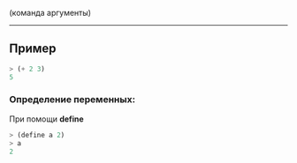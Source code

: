 

(команда аргументы)

---
## Пример

```lisp
> (+ 2 3)
5
```


### Определение переменных:

При помощи **define**

```lisp
> (define a 2)
> a
2
```